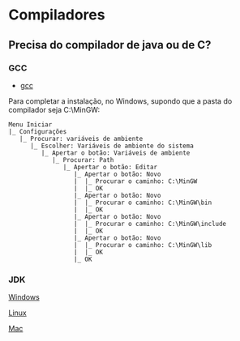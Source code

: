 # Compiladores

## Precisa do compilador de java ou de C?

### GCC
- [gcc](https://winlibs.com/)

Para completar a instalação, no Windows,
    supondo que a pasta do compilador seja C:\MinGW:

    Menu Iniciar
    |_ Configurações
       |_ Procurar: variáveis de ambiente 
          |_ Escolher: Variáveis de ambiente do sistema
             |_ Apertar o botão: Variáveis de ambiente
                |_ Procurar: Path
                   |_ Apertar o botão: Editar
                      |_ Apertar o botão: Novo
                      |  |_ Procurar o caminho: C:\MinGW
                      |  |_ OK
                      |_ Apertar o botão: Novo
                      |  |_ Procurar o caminho: C:\MinGW\bin
                      |  |_ OK
                      |_ Apertar o botão: Novo
                      |  |_ Procurar o caminho: C:\MinGW\include
                      |  |_ OK
                      |_ Apertar o botão: Novo
                      |  |_ Procurar o caminho: C:\MinGW\lib
                      |  |_ OK
                      |_ OK

### JDK
[Windows](https://www.youtube.com/watch?v=QekeJBShCy4)

[Linux](https://www.youtube.com/watch?v=Sv0EwYPLw8w&list=PLNuUvBZGBA8mcAF-YX7RJhA26TBLdG5yk&index=3)

[Mac](https://github.com/devsuperior/sds2/tree/master/instalacao/mac#java-11-on-macos)